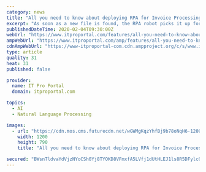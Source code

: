 ```yaml
---
category: news
title: "All you need to know about deploying RPA for Invoice Processing and Accounting Processes in 2020"
excerpt: "As soon as a new file is found, the RPA robot picks it up for data extraction. Using intelligent Optical Character Recognition (OCR) and Natural Language Processing (NLP) capabilities, software robots read and extract information available in the invoice. These robots then use their access to the company's database to update the extracted ..."
publishedDateTime: 2020-02-04T09:30:00Z
webUrl: "https://www.itproportal.com/features/all-you-need-to-know-about-deploying-rpa-for-invoice-processing-and-accounting-processes-in-2020/"
ampWebUrl: "https://www.itproportal.com/amp/features/all-you-need-to-know-about-deploying-rpa-for-invoice-processing-and-accounting-processes-in-2020/"
cdnAmpWebUrl: "https://www-itproportal-com.cdn.ampproject.org/c/s/www.itproportal.com/amp/features/all-you-need-to-know-about-deploying-rpa-for-invoice-processing-and-accounting-processes-in-2020/"
type: article
quality: 31
heat: 31
published: false

provider:
  name: IT Pro Portal
  domain: itproportal.com

topics:
  - AI
  - Natural Language Processing

images:
  - url: "https://cdn.mos.cms.futurecdn.net/wGWMgKqzYhfBj9b78oNqH6-1200-80.jpg"
    width: 1200
    height: 790
    title: "All you need to know about deploying RPA for Invoice Processing and Accounting Processes in 2020"

secured: "BWsnTldvaYdVjzNYoCSh0Yj8TYOKD8VFmxfA5LVfj1dUtHLEJ1ls8R5DFylcQilX3GTdVDyFURu1XDX5B8dSzjYeLPeSpR+dlScaCapdVdr6M24fvu+XQeENjdqxP+P92BDw6yzLrt+SnXUtUsxe0BHguQVp/5wbYMo6XEdWIpu4xHH17AG69xXVkgA1RIUojJl24yv8XLWXdOsEXQ/qiWVfa62T+KnCGar4FX/5Y3EvmjsZSN4rL6cHKLwvHd5Qhhbk2vbxDxcmKFQBOs5G1PNFohP7pjo0Bh0wuak5cxYI3vG+mp2QVU58dZ2BYISB;ZynxJmAVPOdYLr+qWN0QYg=="
---
```


